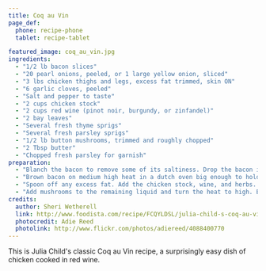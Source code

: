 ```yaml
---
title: Coq au Vin
page_def:
  phone: recipe-phone
  tablet: recipe-tablet

featured_image: coq_au_vin.jpg
ingredients:
  - "1/2 lb bacon slices"
  - "20 pearl onions, peeled, or 1 large yellow onion, sliced"
  - "3 lbs chicken thighs and legs, excess fat trimmed, skin ON"
  - "6 garlic cloves, peeled"
  - "Salt and pepper to taste"
  - "2 cups chicken stock"
  - "2 cups red wine (pinot noir, burgundy, or zinfandel)"
  - "2 bay leaves"
  - "Several fresh thyme sprigs"
  - "Several fresh parsley sprigs"
  - "1/2 lb button mushrooms, trimmed and roughly chopped"
  - "2 Tbsp butter"
  - "Chopped fresh parsley for garnish"
preparation:
  - "Blanch the bacon to remove some of its saltiness. Drop the bacon into a saucepan of cold water, covered by a couple of inches. Bring to a boil, simmer for 5 minutes, drain. Rinse in cold water, pat dry with paper towels. Cut the bacon into 1 inch by 1/4 inch pieces."
  - "Brown bacon on medium high heat in a dutch oven big enough to hold the chicken, about 10 minutes. Remove the cooked bacon, set aside. Keep the bacon fat in the pan. Working in batches if necessary, add onions and chicken, skin side down. Brown the chicken well, on all sides, about 10 minutes. Halfway through the browning, add the garlic and sprinkle the chicken with salt and pepper."
  - "Spoon off any excess fat. Add the chicken stock, wine, and herbs. Add back the bacon. Lower heat to a simmer. Cover and cook for 20 minutes, or until chicken is tender and cooked through. Remove chicken and onions to a separate platter. Remove the bay leaves, herb sprigs, garlic, and discard."
  - "Add mushrooms to the remaining liquid and turn the heat to high. Boil quickly and reduce the liquid by three fourths until it becomes thick and saucy. Lower the heat, stir in the butter. Return the chicken and onions to the pan to reheat and coat with sauce. Adjust seasoning. Garnish with parsley and serve with potatoes or egg noodles."
credits:
  author: Sheri Wetherell
  link: http://www.foodista.com/recipe/FCQYLDSL/julia-child-s-coq-au-vin
  photocredit: Adie Reed
  photolink: http://www.flickr.com/photos/adiereed/4088400770
---
```


This is Julia Child's classic Coq au Vin recipe, a surprisingly easy dish of chicken cooked in red wine.
